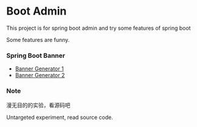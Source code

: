 # Boot Admin
This project is for spring boot admin and try some features of spring boot

Some features are funny.

### Spring Boot Banner
- [Banner Generator 1](https://devops.datenkollektiv.de/banner.txt/index.html)
- [Banner Generator 2](http://patorjk.com/software/taag/#p=display&f=Graffiti&t=Chatty)

### Note

漫无目的的实验，看源码吧

Untargeted experiment, read source code.
